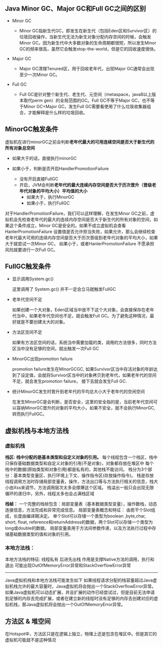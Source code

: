## Java Minor GC、Major GC和Full GC之间的区别

- Minor GC

  - Minor GC指新生代GC，即发生在新生代（包括Eden区和Survivor区）的垃圾回收操作，当新生代无法为新生对象分配内存空间的时候，会触发Minor GC。因为新生代中大多数对象的生命周期都很短，所以发生Minor GC的频率很高，虽然它会触发stop-the-world，但是它的回收速度很快。

- Major GC

  - Major GC清理Tenured区，用于回收老年代，出现Major GC通常会出现至少一次Minor GC。

- Full GC

  - Full GC是针对整个新生代、老生代、元空间（metaspace，java8以上版本取代perm gen）的全局范围的GC。Full GC不等于Major GC，也不等于Minor GC+Major GC，发生Full GC需要看使用了什么垃圾收集器组合，才能解释是什么样的垃圾回收。

    

## MinorGC触发条件

虚拟机在进行minorGC之前会判断**老年代最大的可用连续空间是否大于新生代的所有对象总空间**

- 如果大于的话，直接执行minorGC

- 如果小于，判断是否开启HandlerPromotionFailure
  - 没有开启直接FullGC
  - 开启，JVM会判断**老年代的最大连续内存空间是否大于历次晋升（晋级老年代对象的平均大小）平均值的大小**
    - 如果大于，执行MinorGC
    - 如果小于，执行FullGC

对于HandlerPromotionFailure，我们可以这样理解，在发生Minor GC之前，虚拟机会先检查老年代的最大的连续内存空间是否大于新生代的所有对象的空间，如果这个条件成立，Minor GC是安全的。如果不成立虚拟机会查看HanlerPromotionFailure 设置值是否允许担当失败，如果允许，那么会继续检查老年代最大可用的连续内存空间是否大于历次晋级到老年代对象的平均大小，如果大于就尝试一次Minor GC， 如果小于，或者HanlerPromotionFailure 不愿承担风险就要进行一次Full GC。



## FullGC触发条件

- 显示调用System.gc()

  这里调用了 System.gc() 并不一定会立马就触发FullGC

- 老年代空间不足

   如果创建一个大对象，Eden区域当中放不下这个大对象，会直接保存在老年代当中，如果老年代空间也不足，就会触发Full GC。为了避免这种情况，最好就是不要创建太大的对象。

- 方法区空间不足

   如果有方法区空间的话，系统当中需要加载的类，调用的方法很多，同时方法区当中没有足够的空间，就出触发一次Full GC

- MinorGC出现promotion failure

  promotion failure发生在MinorGCGC, 如果Survivor区当中存活对象的年龄达到了设定值，会就将Survivor区当中的对象拷贝到老年代，如果老年代的空间不足，就会发生promotion failure， 接下去就会发生Full GC.

- 统计MinorGC发生时晋升到老年代的平均总大小大于老年代的空闲空间

   在发生MinorGC是会判断，是否安全，这里的安全指的是，当前老年代空间可以容纳MinorGC晋升的对象的平均大小，如果不安全，就不会执行MinorGC,转而执行FullGC。

## 虚拟机栈与本地方法栈

### 虚拟机栈
**栈区:**
**栈中分配的是基本类型和自定义对象的引用。**
每个线程包含一个栈区，栈中只保存基础数据类型和自定义对象的引用(不是对象)，对象都存放在堆区中
每个栈中的数据(原始类型和对象引用)都是私有的，其他栈不能访问。
栈分为3个部分：基本类型变量区、执行环境上下文、操作指令区(存放操作指令)。
栈是存放线程调用方法时存储局部变量表，操作，方法出口等与方法执行相关的信息，栈大小由Xss来调节，方法调用层次太多会撑爆这个区域。
栈溢出一般只会出现无限循环的递归中，另外，线程太多也会占满栈区域

**栈帧：**
一个完整的栈帧包含：局部变量表（基本数据类型变量），操作数栈，动态连接信息，方法完成和异常完成信息。
局部变量表概念和特征：
由若干个Slot组成，长度由编译期决定。
单个Slot可以存储一个类型为boolean ,byte,char, short, float, reference和returnAddress的数据，两个Slot可以存储一个类型为long或double的数据。
局部变量表用于方法间参数传递，以及方法执行过程中存储基础数据类型的值和对象的引用。

### 本地方法栈：
本地方法栈的特征:
线程私有
后进先出栈
作用是支撑Native方法的调用，执行和退出
可能出现OutOfMemoryError异常和StackOverflowError异常

-----
Java虚拟机栈和本地方法栈可能发生如下
如果线程请求分配的栈容量超过Java虚拟机栈允许的最大容量时，Java虚拟机将会抛出一个StackOverflowError异常。
如果Java虚拟机可以动态扩展，并且扩展的动作已经尝试过，但是目前无法申请到足够的内存去完成扩展，或者在建立新的线程时没有足够的内存去创建对应的虚拟机栈，那Java虚拟机将会抛出一个OutOfMemoryError异常。



## 方法区 & 堆空间

在Hotspot中，方法区只是在逻辑上独立，物理上还是包含在堆区中。但是其它的虚拟机可能就不是这种情况

